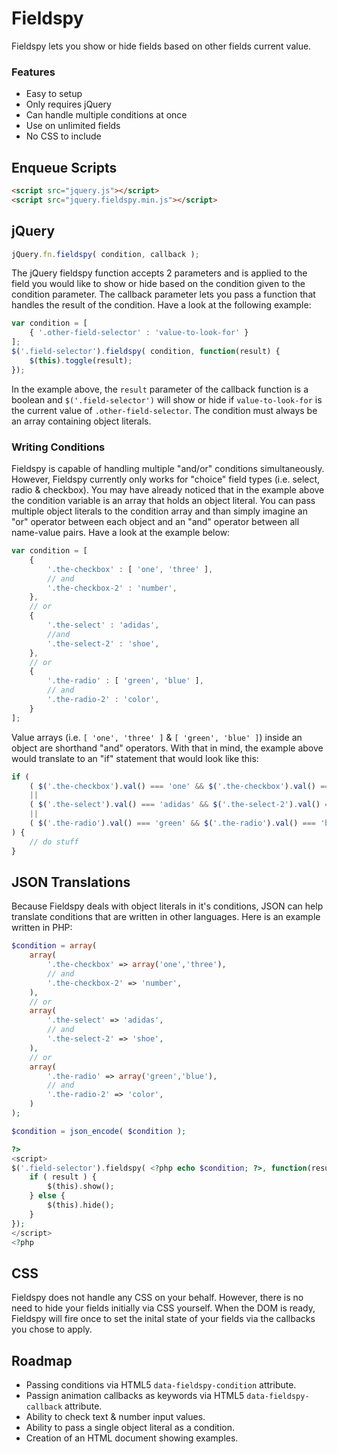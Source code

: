 # Fieldspy

Fieldspy lets you show or hide fields based on other fields current value.

### Features

- Easy to setup
- Only requires jQuery
- Can handle multiple conditions at once
- Use on unlimited fields
- No CSS to include

## Enqueue Scripts

```HTML
<script src="jquery.js"></script>
<script src="jquery.fieldspy.min.js"></script>
```

## jQuery

```JavaScript
jQuery.fn.fieldspy( condition, callback );
```

The jQuery fieldspy function accepts 2 parameters and is applied to the field you would like to show
or hide based on the condition given to the condition parameter. The callback parameter lets you pass
a function that handles the result of the condition. Have a look at the following example:

```JavaScript
var condition = [
    { '.other-field-selector' : 'value-to-look-for' }
];
$('.field-selector').fieldspy( condition, function(result) {
    $(this).toggle(result);
});
```

In the example above, the `result` parameter of the callback function is a boolean and
`$('.field-selector')` will show or hide if `value-to-look-for` is the current value of
`.other-field-selector`. The condition must always be an array containing object literals.

### Writing Conditions

Fieldspy is capable of handling multiple "and/or" conditions simultaneously. However, Fieldspy currently
only works for "choice" field types (i.e. select, radio & checkbox). You may have already noticed that in the
example above the condition variable is an array that holds an object literal. You can pass multiple
object literals to the condition array and than simply imagine an "or" operator between each object
and an "and" operator between all name-value pairs. Have a look at the example below:

```JavaScript
var condition = [
    {
        '.the-checkbox' : [ 'one', 'three' ],
        // and
        '.the-checkbox-2' : 'number',
    },
    // or
    {
        '.the-select' : 'adidas',
        //and
        '.the-select-2' : 'shoe',
    },
    // or
    {
        '.the-radio' : [ 'green', 'blue' ],
        // and
        '.the-radio-2' : 'color',
    }
];
```

Value arrays (i.e. `[ 'one', 'three' ]` & `[ 'green', 'blue' ]`) inside an object are shorthand "and"
operators. With that in mind, the example above would translate to an "if" statement that would look
like this:

```JavaScript
if (
    ( $('.the-checkbox').val() === 'one' && $('.the-checkbox').val() === 'three' && $('.the-checkbox-2').val() === 'number' )
    ||
    ( $('.the-select').val() === 'adidas' && $('.the-select-2').val() === 'shoe' )
    ||
    ( $('.the-radio').val() === 'green' && $('.the-radio').val() === 'blue' && $('.the-radio-2').val() === 'color' )
) {
    // do stuff
}
```

## JSON Translations

Because Fieldspy deals with object literals in it's conditions, JSON can help translate conditions
that are written in other languages. Here is an example written in PHP:

```PHP
$condition = array(
    array(
        '.the-checkbox' => array('one','three'),
        // and
        '.the-checkbox-2' => 'number',
    ),
    // or
    array(
        '.the-select' => 'adidas',
        // and
        '.the-select-2' => 'shoe',
    ),
    // or
    array(
        '.the-radio' => array('green','blue'),
        // and
        '.the-radio-2' => 'color',
    )
);

$condition = json_encode( $condition );

?>
<script>
$('.field-selector').fieldspy( <?php echo $condition; ?>, function(result) {
    if ( result ) {
        $(this).show();
    } else {
        $(this).hide();
    }
});
</script>
<?php
```

## CSS

Fieldspy does not handle any CSS on your behalf. However, there is no need to hide your fields
initially via CSS yourself. When the DOM is ready, Fieldspy will fire once to set the inital state of
your fields via the callbacks you chose to apply.

## Roadmap

- Passing conditions via HTML5 `data-fieldspy-condition` attribute.
- Passign animation callbacks as keywords via HTML5 `data-fieldspy-callback` attribute.
- Ability to check text & number input values.
- Ability to pass a single object literal as a condition.
- Creation of an HTML document showing examples.
